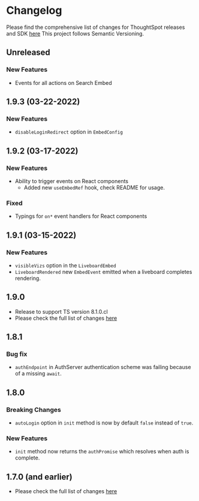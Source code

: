 # Changelog

Please find the comprehensive list of changes for ThoughtSpot releases and SDK [here](https://developers.thoughtspot.com/docs/?pageid=whats-new)
This project follows Semantic Versioning.

## Unreleased

### New Features
- Events for all actions on Search Embed

## 1.9.3 (03-22-2022)

### New Features 
- `disableLoginRedirect` option in `EmbedConfig`

## 1.9.2 (03-17-2022)

### New Features 
- Ability to trigger events on React components
  - Added new `useEmbedRef` hook, check README for usage.

### Fixed

- Typings for `on*` event handlers for React components


## 1.9.1 (03-15-2022)

### New Features

- `visibleVizs` option in the `LiveboardEmbed`
- `LiveboardRendered` new `EmbedEvent` emitted when a liveboard completes rendering.


## 1.9.0

- Release to support TS version 8.1.0.cl
- Please check the full list of changes [here](https://developers.thoughtspot.com/docs/?pageid=whats-new)


## 1.8.1

### Bug fix

- `authEndpoint` in AuthServer authentication scheme was failing because of a missing `await`.

## 1.8.0

### Breaking Changes

-   `autoLogin` option in `init` method is now by default `false` instead of `true`.

### New Features

-   `init` method now returns the `authPromise` which resolves when auth is complete.

## 1.7.0 (and earlier)

-   Please check the full list of changes [here](https://developers.thoughtspot.com/docs/?pageid=whats-new)

